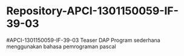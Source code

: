 # Repository-APCI-1301150059-IF-39-03
  #APCI-1301150059-IF-39-03
            Teaser DAP
            Program sederhana menggunakan bahasa pemrograman pascal
